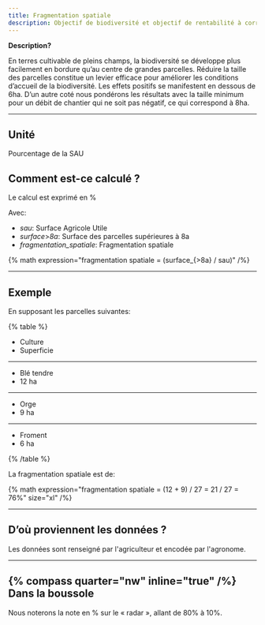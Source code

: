 ```yaml
---
title: Fragmentation spatiale
description: Objectif de biodiversité et objectif de rentabilité à correler
---
```


**Description?**

En terres cultivable de pleins champs, la biodiversité se développe plus facilement en bordure qu’au centre de grandes parcelles. Réduire la taille des parcelles constitue un levier efficace pour améliorer les conditions d’accueil de la biodiversité. Les effets positifs se manifestent en dessous de 6ha. D’un autre coté nous pondérons les résultats avec la taille minimum pour un débit de chantier qui ne soit pas négatif, ce qui correspond à 8ha.

---

## Unité

Pourcentage de la SAU

## Comment est-ce calculé ?

Le calcul est exprimé en %

Avec:

- _sau_: Surface Agricole Utile
- _surface_>_8a_: Surface des parcelles supérieures à 8a
- _fragmentation_spatiale_: Fragmentation spatiale

{% math expression="fragmentation spatiale = (surface_{>8a} / sau)" /%}

---

## Exemple

En supposant les parcelles suivantes:

{% table %}

- Culture
- Superficie

---

- Blé tendre
- 12 ha

---

- Orge
- 9 ha

---

- Froment
- 6 ha

{% /table %}

La fragmentation spatiale est de:

{% math expression="fragmentation spatiale = (12 + 9) / 27 = 21 / 27 = 76%" size="xl" /%}

---

## D’où proviennent les données ?

Les données sont renseigné par l'agriculteur et encodée par l'agronome.

---

## {% compass quarter="nw" inline="true" /%} Dans la boussole

Nous noterons la note en % sur le « radar », allant de 80% à 10%.
